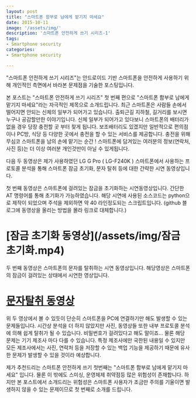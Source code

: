 ```yaml
---
layout: post
title: "스마트폰 함부로 남에게 맡기지 마세요"
date: 2015-10-11
image: '/assets/img/'
description: '스마트폰 안전하게 쓰기 시리즈-1'
tags:
- Smartphone security 
categories:
- Smartphone security 

---
```


"스마트폰 안전하게 쓰기 시리즈"는 안드로이드 기반 스마트폰을 안전하게 사용하기 위해 개인적인 측면에서 바라본 문제점을 기술한 포스팅입니다.  

본 포스트는 "스마트폰 안전하게 쓰기 시리즈" 첫 번째 편으로 "스마트폰 함부로 남에게 맡기지 마세요"라는 자극적인 제목으로 소개드립니다. 최근 스마트폰은 사람들 손에서 떨어지면 안되는 신체의 일부가 되어가고 있습니다. 출퇴근길 지하철, 길거리를 보시면 누구나 공감할만한 이야기입니다. 신체 일부가 되어가고 있다보니 스마트폰의 배터리가 없을 경우 당장 충전할 곳 부터 찾게 됩니다. 보조배터리도 있겠지만 일반적으로 편의점이나 PC방, 식당 등 다양한 곳에서 충전을 할 수 있는 서비스를 제공합니다. 충전을 위해 무심코 스마트폰을 남의 손에 맡기는 순간 ! 스마트폰에 담겨있는 여러분의 정보(연락처, 사진 등)는 더 이상 여러분 개인것만이 아닐 수 있게됩니다.      

다음 두 동영상은 제가 사용하였던 LG G Pro ( LG-F240K ) 스마트폰에서 사용하는 프로토콜 분석을 통해 스마트폰 잠금 초기화, 문자 탈취 등에 대한 간략한 시연 동영상입니다.      

첫 번째 동영상은 스마트폰에 걸려있는 잠금을 초기화하는 시연동영상입니다. 간단한 AT 명령어를 통해 초기화가 가능하였습니다. 해당 시연에 사용된 소스코드는 python으로 제작이 되었으며 주석을 제외하면 약 40 라인정도되는 스크립트입니다. (github 블로그에 동영상을 올리는 방법을 몰라 링크로 대체합니다.)

# [잠금 초기화 동영상](/assets/img/잠금 초기화.mp4) 

두 번째 동영상은 스마트폰의 문자를 탈취하는 시연 동영상입니다. 해당영상은 스마트폰의 잠금이 걸려있는 상태에서 시연한 영상입니다.    

# [문자탈취 동영상](/assets/img/문자탈취.mp4)

위 두 영상에서 볼 수 있듯이 단순히 스마트폰을 PC에 연결하기만 해도 발생할 수 있는 문제들입니다. 시간상 분석을 더 하지 않았지만 사진, 동영상들 또한 내부 프로토콜 분석에 의해 쉽게 탈취가 될 수 있습니다. 비밀번호가 걸려있다고 해도 말이죠... 물론 해당 문제는 기기 제조사 마다 다를 수 있습니다. 특정 제조사에만 국한된 내용일 수 있지만 모든 제조사에서는 사진, 연락처 등을 저장할 수 있는 백업 기능을 제공하기 때문에 유사한 문제가 발생할 수 있을 것이라 예상합니다. 

제가 추천드리는 스마트폰 안전하게 쓰기 첫번째는 "스마트폰 함부로 남에게 맡기지 마세요" 입니다. 물론 이 밖에도 스미싱, 운영체제 취약점등 많은 위험성이 존재합니다. 하지만 본 포스트에서 소개드리는 위험성은 스마트폰 사용자가 조금만 주의를 기울이면 발생하지 않을 수 있는 문제이므로 첫 번째로 소개를 드립니다. 

   